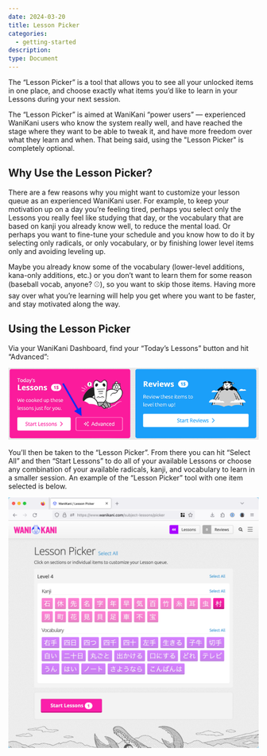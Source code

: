 ```yaml
---
date: 2024-03-20
title: Lesson Picker
categories:
  - getting-started
description:
type: Document
---
```


The “Lesson Picker” is a tool that allows you to see all your unlocked items in one place, and choose exactly what items you’d like to learn in your Lessons during your next session.

The “Lesson Picker” is aimed at WaniKani “power users” — experienced WaniKani users who know the system really well, and have reached the stage where they want to be able to tweak it, and have more freedom over what they learn and when. That being said, using the "Lesson Picker" is completely optional.

## Why Use the Lesson Picker?

There are a few reasons why you might want to customize your lesson queue as an experienced WaniKani user. For example, to keep your motivation up on a day you’re feeling tired, perhaps you select only the Lessons you really feel like studying that day, or the vocabulary that are based on kanji you already know well, to reduce the mental load. Or perhaps you want to fine-tune your schedule and you know how to do it by selecting only radicals, or only vocabulary, or by finishing lower level items only and avoiding leveling up.

Maybe you already know some of the vocabulary (lower-level additions, kana-only additions, etc.) or you don’t want to learn them for some reason (baseball vocab, anyone? ⚾️), so you want to skip those items. Having more say over what you’re learning will help you get where you want to be faster, and stay motivated along the way.

## Using the Lesson Picker

Via your WaniKani Dashboard, find your “Today’s Lessons” button and hit “Advanced”:

![Today's Lessons Advanced](/images/today's-lessons-advanced.png)

You’ll then be taken to the “Lesson Picker”. From there you can hit “Select All” and then “Start Lessons” to do all of your available Lessons or choose any combination of your available radicals, kanji, and vocabulary to learn in a smaller session. An example of the “Lesson Picker” tool with one item selected is below.

![Lesson Picker One Item Selected](/images/lesson-picker-webpage.png)

